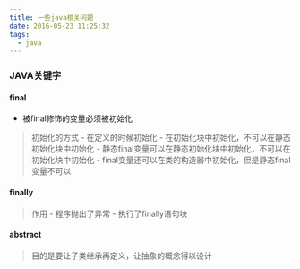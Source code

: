 ```yaml
---
title: 一些java相关问题
date: 2016-05-23 11:25:32
tags: 
  - java
---
```


### JAVA关键字

<!-- more -->

#### final
- 被final修饰的变量必须被初始化

> 初始化的方式
    - 在定义的时候初始化
    - 在初始化块中初始化，不可以在静态初始化块中初始化
    - 静态final变量可以在静态初始化块中初始化，不可以在初始化块中初始化
    - final变量还可以在类的构造器中初始化，但是静态final变量不可以

#### finally
> 作用
    - 程序抛出了异常
    - 执行了finally语句块

#### abstract
> 目的是要让子类继承再定义，让抽象的概念得以设计



